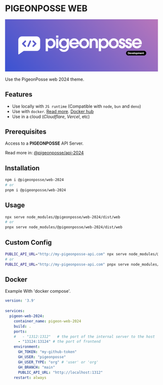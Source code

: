 # PIGEONPOSSE WEB

![HEADER](https://raw.githubusercontent.com/pigeonposse/pigeon-web/main/docs/public/banner.png)

Use the PigeonPosse web 2024 theme.

## Features

- Use locally with `JS runtime` (Compatible with `node`, `bun` and `deno`)
- Use with `docker`. [Read more](#docker). [Docker hub](https://hub.docker.com/r/pigeonposse/pigeon-web)
- Use in a cloud (_Cloudflare_, _Vercel_, etc)

## Prerequisites

Access to a **PIGEONPOSSE** API Server.

Read more in: [@pigeonposse/api-2024](https://www.npmjs.com/package/@pigeonposse/api-2024)

## Installation

```bash
npm i @pigeonposse/web-2024
# or
pnpm i @pigeonposse/web-2024
```

## Usage

```bash
npx serve node_modules/@pigeonposse/web-2024/dist/web
# or
pnpx serve node_modules/@pigeonposse/web-2024/dist/web
```

## Custom Config

```bash
PUBLIC_API_URL="http://my-pigeonposse-api.com" npx serve node_modules/@pigeonposse/web-2024/dist/web
# or
PUBLIC_API_URL="http://my-pigeonposse-api.com" pnpx serve node_modules/@pigeonposse/web-2024/dist/web
```

## Docker

Example With 'docker compose'.

```yaml
version: '3.9'

services:
  pigeon-web-2024:
    container_name: pigeon-web-2024
    build: .
    ports:
    #   - "1312:1312"   # the port of the internal server to the host
      - "13124:13124" # the port of frontend
    environment:
      GH_TOKEN: "my-github-token"
      GH_USER: "pigeonposse"
      GH_USER_TYPE: "org" # 'user' or 'org'
      GH_BRANCH: "main"
      PUBLIC_API_URL: "http://localhost:1312"
    restart: always

```
